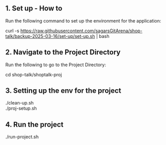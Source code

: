## 1. Set up - How to

Run the following command to set up the environment for the application:


curl -s https://raw.githubusercontent.com/sagarsGitArena/shop-talk/backup-2025-03-16/set-up/set-up.sh | bash


## 2. Navigate to the Project Directory
Run the following to go to the Project Directory:

cd shop-talk/shoptalk-proj

## 3. Setting up the env for the project

./clean-up.sh<br>
./proj-setup.sh


## 4. Run the project

./run-project.sh



